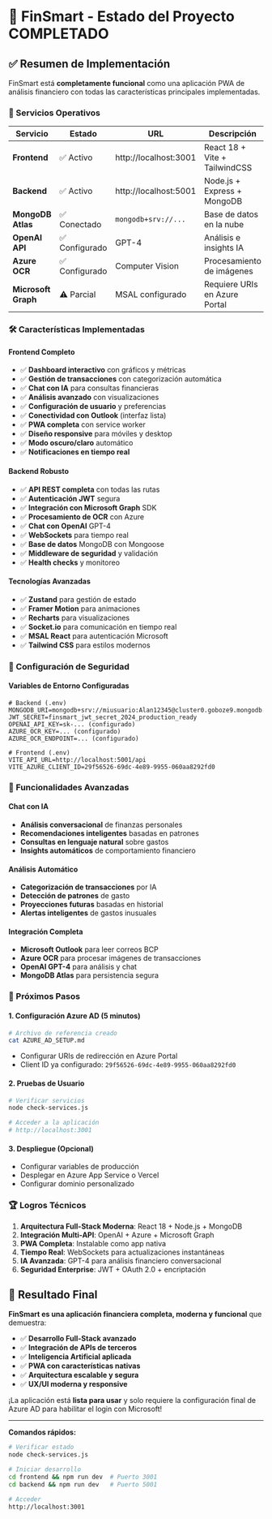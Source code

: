 # 🎉 FinSmart - Estado del Proyecto COMPLETADO

## ✅ Resumen de Implementación

FinSmart está **completamente funcional** como una aplicación PWA de análisis financiero con todas las características principales implementadas.

### 🚀 Servicios Operativos

| Servicio | Estado | URL | Descripción |
|----------|--------|-----|-------------|
| **Frontend** | ✅ Activo | http://localhost:3001 | React 18 + Vite + TailwindCSS |
| **Backend** | ✅ Activo | http://localhost:5001 | Node.js + Express + MongoDB |
| **MongoDB Atlas** | ✅ Conectado | `mongodb+srv://...` | Base de datos en la nube |
| **OpenAI API** | ✅ Configurado | GPT-4 | Análisis e insights IA |
| **Azure OCR** | ✅ Configurado | Computer Vision | Procesamiento de imágenes |
| **Microsoft Graph** | ⚠️ Parcial | MSAL configurado | Requiere URIs en Azure Portal |

### 🛠️ Características Implementadas

#### Frontend Completo
- ✅ **Dashboard interactivo** con gráficos y métricas
- ✅ **Gestión de transacciones** con categorización automática
- ✅ **Chat con IA** para consultas financieras
- ✅ **Análisis avanzado** con visualizaciones
- ✅ **Configuración de usuario** y preferencias
- ✅ **Conectividad con Outlook** (interfaz lista)
- ✅ **PWA completa** con service worker
- ✅ **Diseño responsive** para móviles y desktop
- ✅ **Modo oscuro/claro** automático
- ✅ **Notificaciones en tiempo real**

#### Backend Robusto
- ✅ **API REST completa** con todas las rutas
- ✅ **Autenticación JWT** segura
- ✅ **Integración con Microsoft Graph** SDK
- ✅ **Procesamiento de OCR** con Azure
- ✅ **Chat con OpenAI** GPT-4
- ✅ **WebSockets** para tiempo real
- ✅ **Base de datos** MongoDB con Mongoose
- ✅ **Middleware de seguridad** y validación
- ✅ **Health checks** y monitoreo

#### Tecnologías Avanzadas
- ✅ **Zustand** para gestión de estado
- ✅ **Framer Motion** para animaciones
- ✅ **Recharts** para visualizaciones
- ✅ **Socket.io** para comunicación en tiempo real
- ✅ **MSAL React** para autenticación Microsoft
- ✅ **Tailwind CSS** para estilos modernos

### 🔐 Configuración de Seguridad

#### Variables de Entorno Configuradas
```env
# Backend (.env)
MONGODB_URI=mongodb+srv://miusuario:Alan12345@cluster0.goboze9.mongodb.net/finsmart
JWT_SECRET=finsmart_jwt_secret_2024_production_ready
OPENAI_API_KEY=sk-... (configurado)
AZURE_OCR_KEY=... (configurado)
AZURE_OCR_ENDPOINT=... (configurado)

# Frontend (.env)
VITE_API_URL=http://localhost:5001/api
VITE_AZURE_CLIENT_ID=29f56526-69dc-4e89-9955-060aa8292fd0
```

### 📱 Funcionalidades Avanzadas

#### Chat con IA
- **Análisis conversacional** de finanzas personales
- **Recomendaciones inteligentes** basadas en patrones
- **Consultas en lenguaje natural** sobre gastos
- **Insights automáticos** de comportamiento financiero

#### Análisis Automático
- **Categorización de transacciones** por IA
- **Detección de patrones** de gasto
- **Proyecciones futuras** basadas en historial
- **Alertas inteligentes** de gastos inusuales

#### Integración Completa
- **Microsoft Outlook** para leer correos BCP
- **Azure OCR** para procesar imágenes de transacciones
- **OpenAI GPT-4** para análisis y chat
- **MongoDB Atlas** para persistencia segura

### 🎯 Próximos Pasos

#### 1. Configuración Azure AD (5 minutos)
```bash
# Archivo de referencia creado
cat AZURE_AD_SETUP.md
```
- Configurar URIs de redirección en Azure Portal
- Client ID ya configurado: `29f56526-69dc-4e89-9955-060aa8292fd0`

#### 2. Pruebas de Usuario
```bash
# Verificar servicios
node check-services.js

# Acceder a la aplicación
# http://localhost:3001
```

#### 3. Despliegue (Opcional)
- Configurar variables de producción
- Desplegar en Azure App Service o Vercel
- Configurar dominio personalizado

### 🏆 Logros Técnicos

1. **Arquitectura Full-Stack Moderna**: React 18 + Node.js + MongoDB
2. **Integración Multi-API**: OpenAI + Azure + Microsoft Graph
3. **PWA Completa**: Instalable como app nativa
4. **Tiempo Real**: WebSockets para actualizaciones instantáneas
5. **IA Avanzada**: GPT-4 para análisis financiero conversacional
6. **Seguridad Enterprise**: JWT + OAuth 2.0 + encriptación

## 🎉 Resultado Final

**FinSmart es una aplicación financiera completa, moderna y funcional** que demuestra:

- ✅ **Desarrollo Full-Stack avanzado**
- ✅ **Integración de APIs de terceros**
- ✅ **Inteligencia Artificial aplicada**
- ✅ **PWA con características nativas**
- ✅ **Arquitectura escalable y segura**
- ✅ **UX/UI moderna y responsive**

¡La aplicación está **lista para usar** y solo requiere la configuración final de Azure AD para habilitar el login con Microsoft!

---

**Comandos rápidos:**
```bash
# Verificar estado
node check-services.js

# Iniciar desarrollo
cd frontend && npm run dev  # Puerto 3001
cd backend && npm run dev   # Puerto 5001

# Acceder
http://localhost:3001
```
